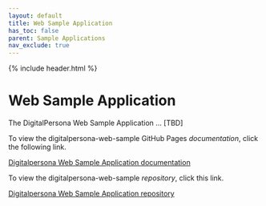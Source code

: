 ```yaml
---
layout: default
title: Web Sample Application
has_toc: false
parent: Sample Applications
nav_exclude: true  
---
```


{% include header.html %}
<BR>

# Web Sample Application

The DigitalPersona Web Sample Application ... [TBD]

To view the digitalpersona-web-sample GitHub Pages *documentation*,  click the following link.

[Digitalpersona Web Sample Application  documentation](https://hidglobal.github.io/digitalpersona-web-sample/)

To view the digitalpersona-web-sample *repository*,  click this link.

[Digitalpersona Web Sample Application repository](https://github.com/hidglobal/digitalpersona-web-sample/)
